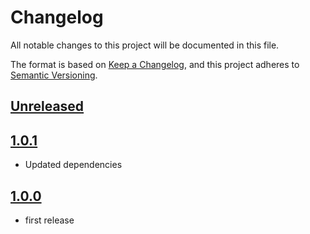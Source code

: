 # Changelog

All notable changes to this project will be documented in this file.

The format is based on [Keep a Changelog](https://keepachangelog.com/en/1.0.0/),
and this project adheres to [Semantic Versioning](https://semver.org/spec/v2.0.0.html).

## [Unreleased]

## [1.0.1]

-   Updated dependencies 

## [1.0.0]

-   first release

[Unreleased]: https://github.com/iadvize/opaque-union-library/compare/v1.0.1...HEAD

[1.0.1]: https://github.com/iadvize/opaque-union-library/compare/v1.0.0...v1.0.1

[1.0.0]: https://github.com/iadvize/opaque-union-library/compare/HEAD...v1.0.0
